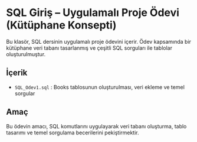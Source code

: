 # SQL Giriş – Uygulamalı Proje Ödevi (Kütüphane Konsepti)

Bu klasör, SQL dersinin uygulamalı proje ödevini içerir. Ödev kapsamında bir kütüphane veri tabanı tasarlanmış ve çeşitli SQL sorguları ile tablolar oluşturulmuştur.

## İçerik

- `SQL_Odev1.sql` : Books tablosunun oluşturulması, veri ekleme ve temel sorgular

## Amaç

Bu ödevin amacı, SQL komutlarını uygulayarak veri tabanı oluşturma, tablo tasarımı ve temel sorgulama becerilerini pekiştirmektir.

